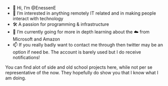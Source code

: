 - 👋 Hi, I’m @EnessenE
- 👀 I’m interested in anything remotely IT related and in making people interact with technology
- 🛠️ A passion for programming & infrastructure
- 🌱 I’m currently going for more in depth learning about the ☁️ from Microsoft and Amazon
- 📫 If you really badly want to contact me through then twitter may be an option if need be. The account is barely used but I do receive notifications!

You can find alot of side and old school projects here, while not per se representative of the now. They hopefully do show you that I know what I am doing.

<!---
EnessenE/EnessenE is a ✨ special ✨ repository because its `README.md` (this file) appears on your GitHub profile.
You can click the Preview link to take a look at your changes.
--->
